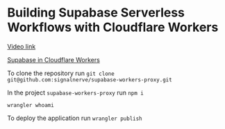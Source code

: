 # Building Supabase Serverless Workflows with Cloudflare Workers

[Video link](https://www.egghead.io/lessons/supabase-building-supabase-serverless-workflows-with-cloudflare-workers?pl=supabase-84e58958)


<TimeStamp start="0:18" end="0:25">

[Supabase in Cloudflare Workers](https://github.com/signalnerve/supabase-workers-proxy)

</TimeStamp>

<TimeStamp start="0:22" end="0:45 ">

To clone the repository run `git clone git@github.com:signalnerve/supabase-workers-proxy.git`

</TimeStamp>

<TimeStamp start="1:23" end="0:45 ">

In the project `supabase-workers-proxy` run `npm i`

</TimeStamp>

<TimeStamp start="1:36" end="1:41">

`wrangler whoami` 

</TimeStamp>

<TimeStamp start="2:00" end="2:05">

To deploy the application run `wrangler publish`

</TimeStamp>

